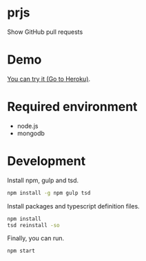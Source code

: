prjs
====
Show GitHub pull requests

# Demo
[You can try it (Go to Heroku)](https://prjs.herokuapp.com/).

# Required environment
- node.js
- mongodb

# Development
Install npm, gulp and tsd.
```sh
npm install -g npm gulp tsd
```

Install packages and typescript definition files.

```sh
npm install
tsd reinstall -so
```

Finally, you can run.

```sh
npm start
```
